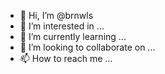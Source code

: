 - 👋 Hi, I’m @brnwls
- 👀 I’m interested in ...
- 🌱 I’m currently learning ...
- 💞️ I’m looking to collaborate on ...
- 📫 How to reach me ...

<!---
brnwls/brnwls is a ✨ special ✨ repository because its `README.md` (this file) appears on your GitHub profile.
You can click the Preview link to take a look at your changes.
--->
